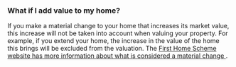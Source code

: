 ###  What if I add value to my home?

If you make a material change to your home that increases its market value,
this increase will not be taken into account when valuing your property. For
example, if you extend your home, the increase in the value of the home this
brings will be excluded from the valuation. The [ First Home Scheme website
has more information about what is considered a material change
](https://www.firsthomescheme.ie/faqs/redeeming-your-equity-share/) .
